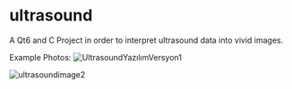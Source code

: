 # ultrasound
A Qt6 and C Project in order to interpret ultrasound data into vivid images.


Example Photos:
![UltrasoundYazılımVersyon1](https://github.com/user-attachments/assets/712837b2-14a2-427b-b533-eae1ae34d566)

![ultrasoundimage2](https://github.com/user-attachments/assets/ef87aaa6-beca-4bb2-a03b-0fd354b7df87)
